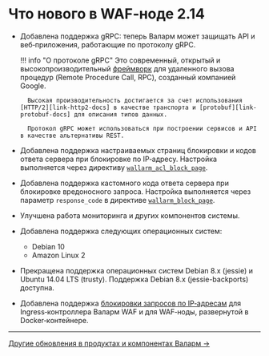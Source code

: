 [link-grpc-docs]:       https://grpc.io/
[link-http2-docs]:      https://developers.google.com/web/fundamentals/performance/http2
[link-protobuf-docs]:   https://developers.google.com/protocol-buffers/

# Что нового в WAF‑ноде 2.14

* Добавлена поддержка gRPC: теперь Валарм может защищать API и веб‑приложения, работающие по протоколу gRPC.
  
    !!! info "О протоколе gRPC"
        Это современный, открытый и высокопроизводительный [фреймворк][link-grpc-docs] для удаленного вызова процедур (Remote Procedure Call, RPC), созданный компанией Google.
        
        Высокая производительность достигается за счет использования [HTTP/2][link-http2-docs] в качестве транспорта и [protobuf][link-protobuf-docs] для описания типов данных.
        
        Протокол gRPC может использоваться при построении сервисов и API в качестве альтернативы REST.

* Добавлена поддержка настраиваемых страниц блокировки и кодов ответа сервера при блокировке по IP‑адресу. Настройка выполняется через директиву [`wallarm_acl_block_page`](../admin-ru/configure-parameters-ru.md#wallarm_acl_block_page).
* Добавлена поддержка кастомного кода ответа сервера при блокировке вредоносного запроса. Настройка выполняется через параметр `response_code` в директиве [`wallarm_block_page`](../admin-ru/configure-parameters-ru.md#wallarm_block_page).
* Улучшена работа мониторинга и других компонентов системы.
* Добавлена поддержка следующих операционных систем:
    * Debian 10
    * Amazon Linux 2
* Прекращена поддержка операционных систем Debian 8.x (jessie) и Ubuntu 14.04 LTS (trusty). Поддержка Debian 8.x (jessie-backports) доступна.
* Добавлена поддержка [блокировки запросов по IP‑адресам](../admin-ru/configure-ip-blocking-ru.md) для Ingress‑контроллера Валарм WAF и для WAF‑ноды, развернутой в Docker‑контейнере.

----------

[Другие обновления в продуктах и компонентах Валарм →](https://changelog.wallarm.ru/)
